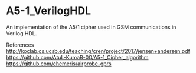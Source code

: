 # A5-1_VerilogHDL
An implementation of the A5/1 cipher used in GSM communications in Verilog HDL.

References
http://koclab.cs.ucsb.edu/teaching/cren/project/2017/jensen+andersen.pdf 
https://github.com/AtuL-KumaR-00/A5-1_Cipher_algorithm 
https://github.com/chemeris/airprobe-gprs
